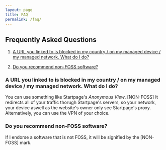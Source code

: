 ```yaml
---
layout: page
title: FAQ
permalink: /faq/
---
```


## Frequently Asked Questions

1. [A URL you linked to is blocked in my country / on my managed device / my managed network. What do I do?](#url-blocked)

2. [Do you recommend non-FOSS software?](#non-foss)


### A URL you linked to is blocked in my country / on my managed device / my managed network. What do I do?
You can use something like Startpage's _Anonymous View_. [NON-FOSS] It redirects all of your traffic thorugh Startpage's servers, so your network, your device aswell as the website's owner only see Startpage's proxy. Alternatively, you can use the VPN of your choice.

### Do you recommend non-FOSS software?
If I endorse a software that is not FOSS, it will be signified by the [NON-FOSS] mark.
